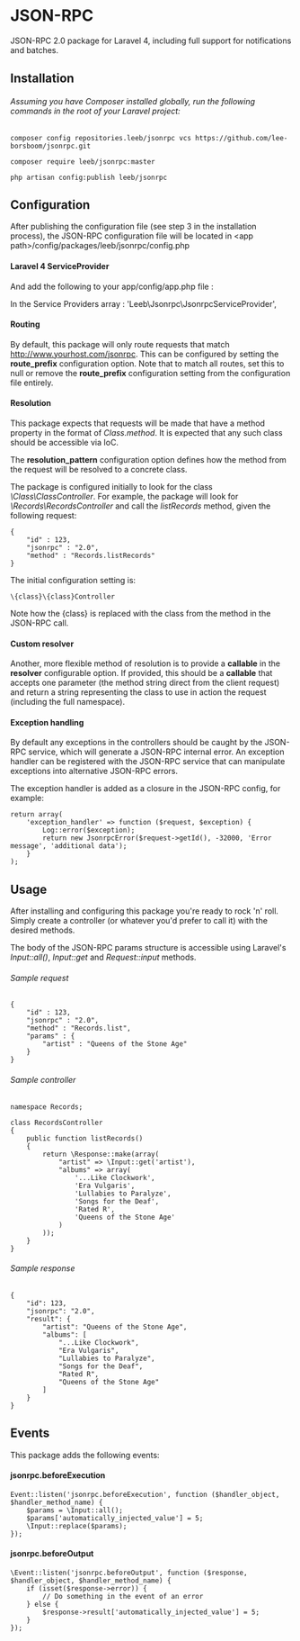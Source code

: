 JSON-RPC
=======

JSON-RPC 2.0 package for Laravel 4, including full support for notifications and batches.


Installation
------------

###### Assuming you have Composer installed globally, run the following commands in the root of your Laravel project:

	composer config repositories.leeb/jsonrpc vcs https://github.com/lee-borsboom/jsonrpc.git

	composer require leeb/jsonrpc:master
	
	php artisan config:publish leeb/jsonrpc


Configuration
-------------

After publishing the configuration file (see step 3 in the installation process), the JSON-RPC configuration file will be located in &lt;app path&gt;/config/packages/leeb/jsonrpc/config.php

#### Laravel 4 ServiceProvider

And add the following to your app/config/app.php file :

In the Service Providers array : 'Leeb\Jsonrpc\JsonrpcServiceProvider',

#### Routing

By default, this package will only route requests that match http://www.yourhost.com/jsonrpc. This can be configured by setting the **route_prefix** configuration option. Note that to match all routes, set this to null or remove the **route_prefix** configuration setting from the configuration file entirely.

#### Resolution

This package expects that requests will be made that have a method property in the format of _Class.method_. It is expected that any such class should be accessible via IoC.

The **resolution_pattern** configuration option defines how the method from the request will be resolved to a concrete class.

The package is configured initially to look for the class _\Class\ClassController_. For example, the package will look for _\Records\RecordsController_ and call the _listRecords_ method, given the following request:

	{
		"id" : 123,
		"jsonrpc" : "2.0",
		"method" : "Records.listRecords"
	}

The initial configuration setting is:

	\{class}\{class}Controller

Note how the {class} is replaced with the class from the method in the JSON-RPC call.

#### Custom resolver

Another, more flexible method of resolution is to provide a **callable** in the **resolver** configurable option. If provided, this should be a **callable** that accepts one parameter (the method string direct from the client request) and return a string representing the class to use in action the request (including the full namespace).

#### Exception handling

By default any exceptions in the controllers should be caught by the JSON-RPC service, which will generate a JSON-RPC internal error. An exception handler can be registered with the JSON-RPC service that can manipulate exceptions into alternative JSON-RPC errors.

The exception handler is added as a closure in the JSON-RPC config, for example:

    return array(
        'exception_handler' => function ($request, $exception) {
            Log::error($exception);
            return new JsonrpcError($request->getId(), -32000, 'Error message', 'additional data');
        }
    );

Usage
-----

After installing and configuring this package you're ready to rock 'n' roll. Simply create a controller (or whatever you'd prefer to call it) with the desired methods.

The body of the JSON-RPC params structure is accessible using Laravel's _Input::all()_, _Input::get_ and _Request::input_ methods.

###### Sample request

	{
		"id" : 123,
		"jsonrpc" : "2.0",
		"method" : "Records.list",
		"params" : {
			"artist" : "Queens of the Stone Age"
		}
	}

###### Sample controller


	namespace Records;
	
	class RecordsController
	{
		public function listRecords()
		{
			return \Response::make(array(
				"artist" => \Input::get('artist'),
				"albums" => array(
					'...Like Clockwork',
					'Era Vulgaris',
					'Lullabies to Paralyze',
					'Songs for the Deaf',
					'Rated R',
					'Queens of the Stone Age'
				)
			));
		}
	}

###### Sample response

	{
		"id": 123,
		"jsonrpc": "2.0",
		"result": {
			"artist": "Queens of the Stone Age",
			"albums": [
				"...Like Clockwork",
				"Era Vulgaris",
				"Lullabies to Paralyze",
				"Songs for the Deaf",
				"Rated R",
				"Queens of the Stone Age"
			]
		}
	}

Events
------
This package adds the following events:
	
#### jsonrpc.beforeExecution

	Event::listen('jsonrpc.beforeExecution', function ($handler_object, $handler_method_name) {
		$params = \Input::all();
		$params['automatically_injected_value'] = 5;
		\Input::replace($params);
	});


#### jsonrpc.beforeOutput

	\Event::listen('jsonrpc.beforeOutput', function ($response, $handler_object, $handler_method_name) {
		if (isset($response->error)) {
			// Do something in the event of an error
		} else {
			$response->result['automatically_injected_value'] = 5;
		}
	});
